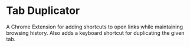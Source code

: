 # Tab Duplicator

A Chrome Extension for adding shortcuts to open links while maintaining browsing history. Also adds a keyboard shortcut for duplicating the given tab.

